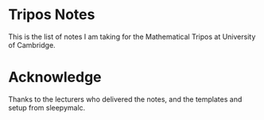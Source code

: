 # Tripos Notes
This is the list of notes I am taking for the Mathematical Tripos at University of Cambridge.

# Acknowledge
Thanks to the lecturers who delivered the notes, and the templates and setup from sleepymalc.
